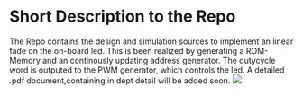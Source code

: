 # Short Description to the Repo
The Repo contains the design and simulation sources to implement an linear fade on the on-board led.
This is been realized by generating a ROM-Memory and an continously updating address generator.
The dutycycle word is outputed to the PWM generator, which controls the led.
A detailed .pdf document,containing in dept detail will be added soon. 
![](pwm_fade.gif)



